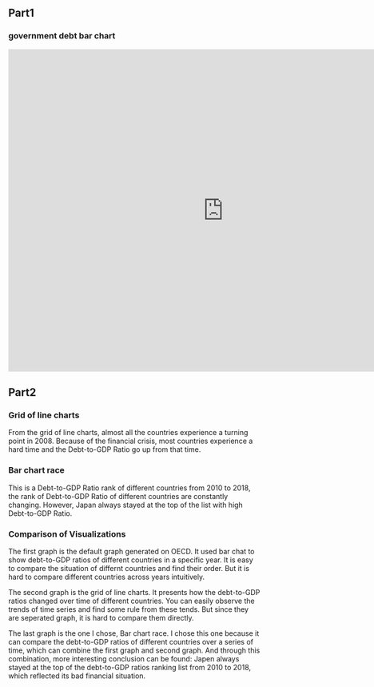 
## Part1
###  government debt bar chart
<iframe src="https://data.oecd.org/chart/6AZh" width="860" height="645" style="border: 0" mozallowfullscreen="true" webkitallowfullscreen="true" allowfullscreen="true"><a href="https://data.oecd.org/chart/6AZh" target="_blank">OECD Chart: General government debt, Total, % of GDP, Annual, 2019</a></iframe>

## Part2
### Grid of line charts
<div class="flourish-embed flourish-chart" data-src="visualisation/8514171"><script src="https://public.flourish.studio/resources/embed.js"></script></div>
From the grid of line charts, almost all the countries experience a turning point in 2008. Because of the financial crisis, most countries experience a hard time and the Debt-to-GDP Ratio go up from that time.

### Bar chart race
<div class="flourish-embed flourish-bar-chart-race" data-src="visualisation/8531953"><script src="https://public.flourish.studio/resources/embed.js"></script></div>
This is a Debt-to-GDP Ratio rank of different countries from 2010 to 2018, the rank of Debt-to-GDP Ratio of different countries are constantly changing. However, Japan always stayed at the top of the list with high Debt-to-GDP Ratio. 

### Comparison of Visualizations
The first graph is the default graph generated on OECD. It used bar chat to show debt-to-GDP ratios of different countries in a specific year. It is easy to compare the situation of differnt countries and find their order. But it is hard to compare different countries across years intuitively.

The second graph is the grid of line charts. It presents how the debt-to-GDP ratios changed over time of different countries. You can easily observe the trends of time series and find some rule from these tends. But since they are seperated graph, it is hard to compare them directly.

The last graph is the one I chose, Bar chart race. I chose this one because it can compare the debt-to-GDP ratios of different countries over a series of time, which can combine the first graph and second graph. And through this combination, more interesting conclusion can be found: Japen always stayed at the top of the debt-to-GDP ratios ranking list from 2010 to 2018, which reflected its bad financial situation. 
